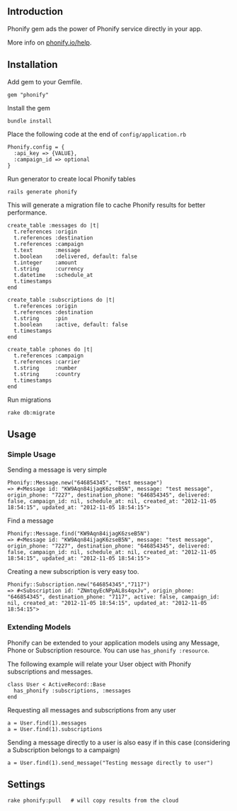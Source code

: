 
## Introduction

Phonify gem ads the power of Phonify service directly in your app. 

More info on [phonify.io/help](http://www.phonify.io/help).

## Installation

Add gem to your Gemfile.

    gem "phonify"

Install the gem

    bundle install

Place the following code at the end of `config/application.rb` 

    Phonify.config = {
      :api_key => {VALUE},
      :campaign_id => optional
    }

Run generator to create local Phonify tables

    rails generate phonify
    
This will generate a migration file to cache Phonify results for better performance. 

    create_table :messages do |t|
      t.references :origin
      t.references :destination
      t.references :campaign
      t.text       :message
      t.boolean    :delivered, default: false
      t.integer    :amount
      t.string     :currency
      t.datetime   :schedule_at
      t.timestamps
    end

    create_table :subscriptions do |t|
      t.references :origin
      t.references :destination
      t.string     :pin
      t.boolean    :active, default: false
      t.timestamps
    end

    create_table :phones do |t|
      t.references :campaign
      t.references :carrier
      t.string     :number
      t.string     :country
      t.timestamps
    end

Run migrations
    
    rake db:migrate

## Usage

### Simple Usage

Sending a message is very simple

    Phonify::Message.new("646854345", "test message")
    => #<Message id: "KW9Aqn84ijagK6zseB5N", message: "test message", origin_phone: "7227", destination_phone: "646854345", delivered: false, campaign_id: nil, schedule_at: nil, created_at: "2012-11-05 18:54:15", updated_at: "2012-11-05 18:54:15">

Find a message

    Phonify::Message.find("KW9Aqn84ijagK6zseB5N")
    => #<Message id: "KW9Aqn84ijagK6zseB5N", message: "test message", origin_phone: "7227", destination_phone: "646854345", delivered: false, campaign_id: nil, schedule_at: nil, created_at: "2012-11-05 18:54:15", updated_at: "2012-11-05 18:54:15">

Creating a new subscription is very easy too. 

    Phonify::Subscription.new("646854345","7117")
    => #<Subscription id: "ZNmtqyEcNPpAL8s4qxJv", origin_phone: "646854345", destination_phone: "7117", active: false, campaign_id: nil, created_at: "2012-11-05 18:54:15", updated_at: "2012-11-05 18:54:15">

### Extending Models

Phonify can be extended to your application models using any Message, Phone or Subscription resource. You can use `has_phonify :resource`.

The following example will relate your User object with Phonify subscriptions and messages. 

    class User < ActiveRecord::Base
      has_phonify :subscriptions, :messages
    end

Requesting all messages and subscriptions from any user

    a = User.find(1).messages
    a = User.find(1).subscriptions

Sending a message directly to a user is also easy if in this case (considering a Subscription belongs to a campaign)

    a = User.find(1).send_message("Testing message directly to user")

## Settings

    rake phonify:pull   # will copy results from the cloud